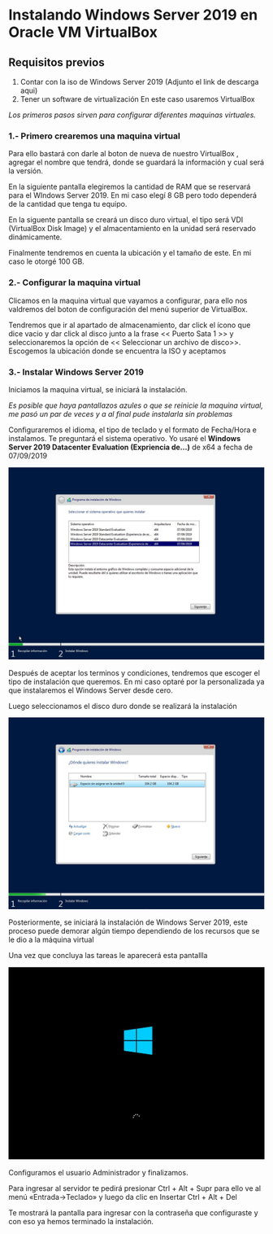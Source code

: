 # **Instalando Windows Server 2019 en Oracle VM VirtualBox**

## **Requisitos previos** 
1. Contar con la iso de Windows Server 2019
    (Adjunto el link de descarga aqui)
2. Tener un software de virtualización 
    En este caso usaremos VirtualBox 

*Los primeros pasos sirven para configurar diferentes maquinas virtuales.*

### **1.- Primero crearemos una maquina virtual**
Para ello bastará con darle al boton de nueva de nuestro VirtualBox , agregar el nombre que tendrá, donde se guardará la información y cual será la versión. 

En la siguiente pantalla elegiremos la cantidad de RAM que se reservará para el WIndows Server 2019. En mi caso elegí 8 GB pero todo dependerá de la cantidad que tenga tu equipo. 

En la siguente pantalla se creará un disco duro virtual, el tipo será VDI (VirtualBox Disk Image) y el almacentamiento en la unidad será reservado dinámicamente.

Finalmente tendremos en cuenta la ubicación y el tamaño de este. En mi caso le otorgé 100 GB.

### **2.- Configurar la maquina virtual** 

Clicamos en la maquina virtual que vayamos a configurar, para ello nos valdremos del boton de configuración del menú superior de VirtualBox. 

Tendremos que ir al apartado de almacenamiento, dar click el ícono que dice vacio y dar click al disco junto a la frase << Puerto Sata 1 >> y seleccionaremos la opción de << Seleccionar un archivo de disco>>. Escogemos la ubicación donde se encuentra la ISO y aceptamos 

### **3.- Instalar Windows Server 2019**

Iniciamos la maquina virtual, se iniciará la instalación. 

*Es posible que haya pantallazos azules o que se reinicie la maquina virtual, me pasó un par de veces y a al final pude instalarla sin problemas*

Configuraremos el idioma, el tipo de teclado y el formato de Fecha/Hora e instalamos. Te preguntará el sistema operativo. Yo usaré el **Windows Server 2019 Datacenter Evaluation (Expriencia de...)** de x64 a fecha de 07/09/2019

![](https://github.com/sqrl13/CursoAzure/blob/main/VirtualBox/imagenes/2019/1.JPG)


Después de aceptar los terminos y condiciones, tendremos que escoger el tipo de instalación que queremos. En mi caso optaré por la personalizada ya que instalaremos el Windows Server desde cero. 

Luego seleccionamos el disco duro donde se realizará la instalación 

![](https://github.com/sqrl13/CursoAzure/blob/main/VirtualBox/imagenes/2019/2.JPG)

Posteriormente, se iniciará la instalación de Windows Server 2019, este proceso puede demorar algún tiempo dependiendo de los recursos que se le dio a la máquina virtual

Una vez que concluya las tareas le aparecerá esta pantallla 

![imagen3](https://github.com/sqrl13/CursoAzure/blob/main/VirtualBox/imagenes/2019/3.JPG)

Configuramos el usuario Administrador y finalizamos. 

Para ingresar al servidor te pedirá presionar Ctrl + Alt + Supr para ello ve al menú «Entrada->Teclado» y luego da clic en Insertar Ctrl + Alt + Del

Te mostrará la pantalla para ingresar con la contraseña que configuraste y con eso ya hemos terminado la instalación. 

